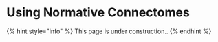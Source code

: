 # Using Normative Connectomes

{% hint style="info" %}
This page is under construction..
{% endhint %}
